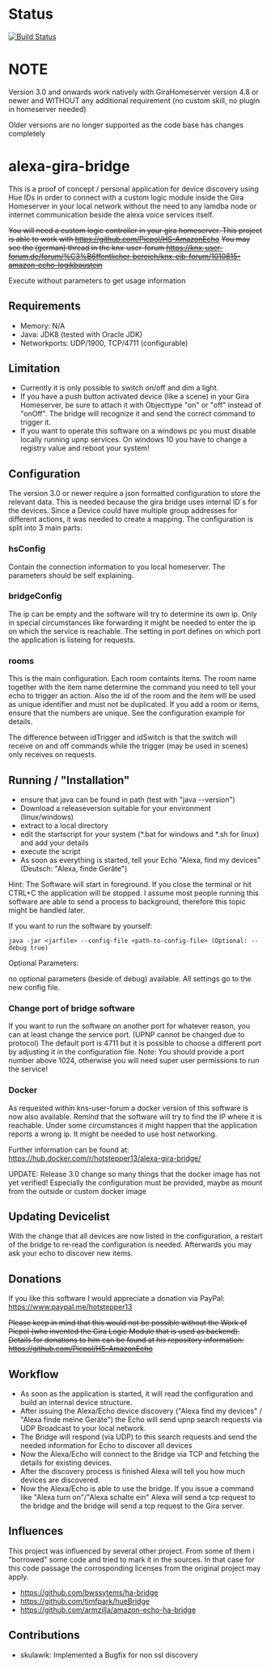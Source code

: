 # Status
[![Build Status](https://travis-ci.org/hotstepper13/alexa-gira-bridge.svg?branch=master)](https://travis-ci.org/hotstepper13/alexa-gira-bridge)

# NOTE
Version 3.0 and onwards work natively with GiraHomeserver version 4.8 or newer and WITHOUT any additional requirement (no custom skill, no plugin in homeserver needed)

Older versions are no longer supported as the code base has changes completely

# alexa-gira-bridge
This is a proof of concept / personal application for device discovery using Hue IDs in order to connect with a custom logic module inside the Gira Homeserver in your local network without the need to any lamdba node or internet communication beside the alexa voice services itself.

~~You will need a custom logic controller in your gira homeserver. This project is able to work with https://github.com/Picpol/HS-AmazonEcho~~
~~You may see the (german) thread in the knx-user-forum https://knx-user-forum.de/forum/%C3%B6ffentlicher-bereich/knx-eib-forum/1010815-amazon-echo-logikbaustein~~

Execute without parameters to get usage information

## Requirements
- Memory: N/A
- Java: JDK8 (tested with Oracle JDK)
- Networkports: UDP/1900, TCP/4711 (configurable)

## Limitation
- Currently it is only possible to switch on/off and dim a light.
- If you have a push button activated device (like a scene) in your Gira Homeserver, be sure to attach it with Objecttype "on" or "off" instead of "onOff". The bridge will recognize it and send the correct command to trigger it.
- If you want to operate this software on a windows pc you must disable locally running upnp services. On windows 10 you have to change a registry value and reboot your system!

## Configuration
The version 3.0 or newer require a json formatted configuration to store the relevant data. This is needed because the gira bridge uses internal ID´s for the devices. Since a Device could have multiple group addresses for different actions, it was needed to create a mapping.
The configuration is split into 3 main parts:
### hsConfig
Contain the connection information to you local homeserver. The parameters should be self explaining.
### bridgeConfig
The ip can be empty and the software will try to determine its own ip. Only in special circumstances like forwarding it might be needed to enter the ip on which the service is reachable.
The setting in port defines on which port the application is listeing for requests.
### rooms
This is the main configuration. Each room containts items. The room name together with the item name determine the command you need to tell your echo to trigger an action.
Also the id of the room and the item will be used as unique identifier and must not be duplicated. If you add a room or items, ensure that the numbers are unique. See the configuration example for details.

The difference between idTrigger and idSwitch is that the switch will receive on and off commands while the trigger (may be used in scenes) only receives on requests.

## Running / "Installation"
- ensure that java can be found in path (test with "java --version")
- Download a releaseversion suitable for your environment (linux/windows)
- extract to a local directory
- edit the startscript for your system (*.bat for windows and *.sh for linux) and add your details
- execute the script
- As soon as everything is started, tell your Echo "Alexa, find my devices" (Deutsch: "Alexa, finde Geräte")

Hint: The Software will start in foreground. If you close the terminal or hit CTRL+C the application will be stopped.
I assume most people running this software are able to send a process to background, therefore this topic might be handled later.

If you want to run the software by yourself:

`java -jar <jarfile> --config-file <path-to-config-file> (Optional: --debug true)`

Optional Parameters:

no optional parameters (beside of debug) available. All settings go to the new config file.

### Change port of bridge software
If you want to run the software on another port for whatever reason, you can at least change the service port. (UPNP cannot be changed due to protocol)
The default port is 4711 but it is possible to choose a different port by adjusting it in the configuration file.
Note: You should provide a port number above 1024, otherwise you will need super user permissions to run the service!

### Docker
As requested within kns-user-forum a docker version of this software is now also available.
Remind that the software will try to find the IP where it is reachable. Under some circumstances it might happen that the application reports a wrong ip.
It might be needed to use host networking.

Further information can be found at: https://hub.docker.com/r/hotstepper13/alexa-gira-bridge/

UPDATE: Release 3.0 change so many things that the docker image has not yet verified! Especially the configuration must be provided, maybe as mount from the outside or custom docker image

## Updating Devicelist
With the change that all devices are now listed in the configuration, a restart of the bridge to re-read the configuration is needed.
Afterwards you may ask your echo to discover new items. 

## Donations
If you like this software I would appreciate a donation via PayPal: https://www.paypal.me/hotstepper13

~~Please keep in mind that this would not be possible without the Work of Picpol (who invented the Gira Logic Module that is used as backend). 
Details for donations to him can be found at his repository information: https://github.com/Picpol/HS-AmazonEcho~~


## Workflow
- As soon as the application is started, it will read the configuration and build an internal device structure.
- After issuing the Alexa/Echo device discovery ("Alexa find my devices" / "Alexa finde meine Geräte") the Echo will send upnp search requests via UDP Broadcast to your local network.
- The Bridge will respond (via UDP) to this search requests and send the needed information for Echo to discover all devices
- Now the Alexa/Echo will connect to the Bridge via TCP and fetching the details for existing devices.
- After the discovery process is finished Alexa will tell you how much devices are discovered.
- Now the Alexa/Echo is able to use the bridge. If you issue a command like "Alexa turn <roomname> <light> on"/"Alexa schalte <raumname> <licht> ein" Alexa will send a tcp request to the bridge and the bridge will send a tcp request to the Gira server. 

## Influences
This project was influenced by several other project. From some of them i "borrowed" some code and tried to mark it in the sources. In that case for this code passage the corrosponding licenses from the original project may apply.

- https://github.com/bwssytems/ha-bridge
- https://github.com/timfpark/hueBridge
- https://github.com/armzilla/amazon-echo-ha-bridge 

## Contributions
- skulawik: Implemented a Bugfix for non ssl discovery


